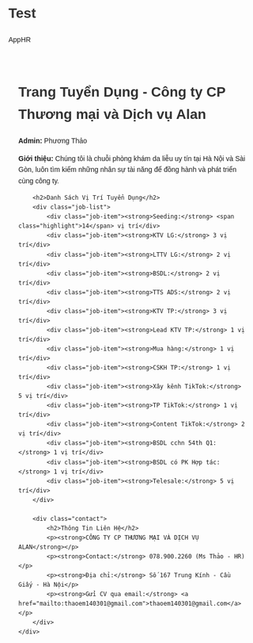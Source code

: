 # Test
AppHR
<!DOCTYPE html>
<html lang="vi">
<head>
    <meta charset="UTF-8">
    <meta name="viewport" content="width=device-width, initial-scale=1.0">
    <title>Tuyển Dụng - Công ty CP Thương mại và Dịch vụ Alan</title>
    <style>
        body { font-family: Arial, sans-serif; line-height: 1.6; margin: 20px; }
        h1, h2 { color: #333; }
        .highlight { color: #d9534f; font-weight: bold; }
        .container { max-width: 1200px; margin: auto; padding: 20px; }
        .job-list { margin-top: 20px; }
        .job-item { border: 1px solid #ccc; padding: 10px; margin-bottom: 10px; }
        .contact { background: #f9f9f9; padding: 10px; margin-top: 20px; }
    </style>
</head>
<body>
    <div class="container">
        <h1>Trang Tuyển Dụng - Công ty CP Thương mại và Dịch vụ Alan</h1>
        <p><strong>Admin:</strong> Phương Thảo</p>
        <p><strong>Giới thiệu:</strong> Chúng tôi là chuỗi phòng khám da liễu uy tín tại Hà Nội và Sài Gòn, luôn tìm kiếm những nhân sự tài năng để đồng hành và phát triển cùng công ty.</p>
        
        <h2>Danh Sách Vị Trí Tuyển Dụng</h2>
        <div class="job-list">
            <div class="job-item"><strong>Seeding:</strong> <span class="highlight">14</span> vị trí</div>
            <div class="job-item"><strong>KTV LG:</strong> 3 vị trí</div>
            <div class="job-item"><strong>LTTV LG:</strong> 2 vị trí</div>
            <div class="job-item"><strong>BSDL:</strong> 2 vị trí</div>
            <div class="job-item"><strong>TTS ADS:</strong> 2 vị trí</div>
            <div class="job-item"><strong>KTV TP:</strong> 3 vị trí</div>
            <div class="job-item"><strong>Lead KTV TP:</strong> 1 vị trí</div>
            <div class="job-item"><strong>Mua hàng:</strong> 1 vị trí</div>
            <div class="job-item"><strong>CSKH TP:</strong> 1 vị trí</div>
            <div class="job-item"><strong>Xây kênh TikTok:</strong> 5 vị trí</div>
            <div class="job-item"><strong>TP TikTok:</strong> 1 vị trí</div>
            <div class="job-item"><strong>Content TikTok:</strong> 2 vị trí</div>
            <div class="job-item"><strong>BSDL cchn 54th Q1:</strong> 1 vị trí</div>
            <div class="job-item"><strong>BSDL có PK Hợp tác:</strong> 1 vị trí</div>
            <div class="job-item"><strong>Telesale:</strong> 5 vị trí</div>
        </div>

        <div class="contact">
            <h2>Thông Tin Liên Hệ</h2>
            <p><strong>CÔNG TY CP THƯƠNG MẠI VÀ DỊCH VỤ ALAN</strong></p>
            <p><strong>Contact:</strong> 078.900.2260 (Ms Thảo - HR)</p>
            <p><strong>Địa chỉ:</strong> Số 167 Trung Kính - Cầu Giấy - Hà Nội</p>
            <p><strong>Gửi CV qua email:</strong> <a href="mailto:thaoem140301@gmail.com">thaoem140301@gmail.com</a></p>
        </div>
    </div>
</body>
</html>
